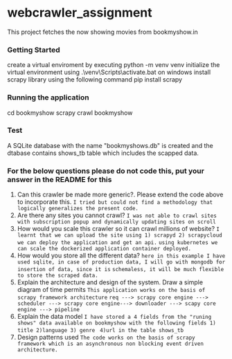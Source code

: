 # webcrawler_assignment

This project fetches the now showing movies from bookmyshow.in

### Getting Started

create a virtual enviroment by executing python -m venv venv
initialize the virtual environment using .\venv\Scripts\activate.bat on windows
install scrapy library using the following command pip install scrapy

### Running the application
cd bookmyshow
scrapy crawl bookmyshow

### Test
A SQLite database with the name "bookmyshows.db" is created and the dtabase contains shows_tb table which includes the scapped data.

### For the below questions please do not code this, put your answer in the README for this
1. Can this crawler be made more generic?. Please extend the code above to incorporate this.
```I tried but could not find a methodology that logically generalizes the present code.```
2. Are there any sites you cannot crawl?
```I was not able to crawl sites with subscription popup and dynamically updating sites on scroll```
3. How would you scale this crawler so it can crawl millions of website?
```I learnt that we can upload the site using 1) scrapyd 2) scrapycloud we can deploy the application and get an api.```
```using kubernetes we can scale the dockerized application container deployed.```
4. How would you store all the different data?
```here in this example I have used sqlite, in case of production data, I will go with mongodb for insertion of data, since it is``` ```schemaless, it will be much flexible to store the scraped data.```
5. Explain the architecture and design of the system. Draw a simple diagram of time permits
```This application works on the basis of scrapy framework architecture```
```req ---> scrapy core engine ---> scheduler ---> scrapy core engine---> downloader ---> scapy core engine ---> pipeline```
6. Explain the data model
```I have stored a 4 fields from the "runing shows" data available on bookmyshow with the following fields 1) title 2)language 3) genre ```
```4)url in the table shows_tb```
7. Design patterns used
```The code works on the basis of scrapy framework which is an asynchronous non blocking event driven architecture.```
